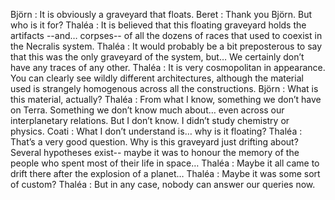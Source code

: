 Björn : It is obviously a graveyard that floats.
Beret : Thank you Björn. But who is it for?
Thaléa : It is believed that this floating graveyard holds the artifacts --and… corpses-- of all the dozens of races that used to coexist in the Necralis system. 
Thaléa : It would probably be a bit preposterous to say that this was the only graveyard of the system, but… We certainly don’t have any traces of any other.
Thaléa : It is very cosmopolitan in appearance. You can clearly see wildly different architectures, although the material used is strangely homogenous across all the constructions.
Björn : What is this material, actually?
Thaléa : From what I know, something we don’t have on Terra. Something we don’t know much about… even across our interplanetary relations. But I don’t know. I didn’t study chemistry or physics.
Coati : What I don’t understand is… why is it floating? 
Thaléa : That’s a very good question. Why is this graveyard just drifting about? Several hypotheses exist-- maybe it was to honour the memory of the people who spent most of their life in space…
Thaléa : Maybe it all came to drift there after the explosion of a planet… 
Thaléa : Maybe it was some sort of custom? 
Thaléa : But in any case, nobody can answer our queries now.
	